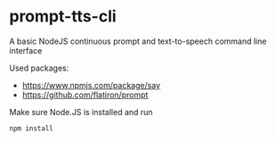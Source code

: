 # prompt-tts-cli
A basic NodeJS continuous prompt and text-to-speech command line interface

Used packages:

  - https://www.npmjs.com/package/say
  - https://github.com/flatiron/prompt
  
Make sure Node.JS is installed and run
```
npm install
```
